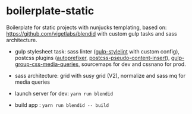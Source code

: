 # boilerplate-static

Boilerplate for static projects with nunjucks templating, based on: https://github.com/vigetlabs/blendid with custom gulp tasks and sass architecture.

* gulp stylesheet task: sass linter ([gulp-stylelint](https://www.npmjs.com/package/gulp-stylelint) with custom config), postcss plugins ([autoprefixer](https://www.npmjs.com/package/autoprefixer), [postcss-pseudo-content-insert](https://www.npmjs.com/package/postcss-pseudo-content-insert)), [gulp-group-css-media-queries](https://www.npmjs.com/package/gulp-group-css-media-queries), sourcemaps for dev and cssnano for prod.
* sass architecture: grid with susy grid (V2), normalize and sass mq for media queries 

* launch server for dev: `yarn run blendid`
* build app : `yarn run blendid -- build`
